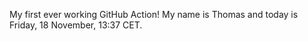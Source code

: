 My first ever working GitHub Action!
My name is Thomas and today is Friday, 18 November, 13:37 CET. 

